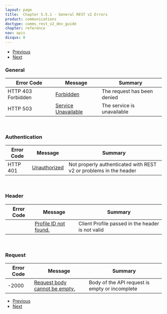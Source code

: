 ```yaml
---
layout: page
title:  Chapter 5.5.1 - General REST v2 Errors
product: communications
doctype: comms_rest_v2_dev_guide
chapter: reference
nav: apis
disqus: 0
---
```


<ul class="pager">
  <li class="previous"><a href="/communications/dev-guide_rest_v2/reference/ts-pair-data/"><i class="glyphicon glyphicon-chevron-left"></i>Previous</a></li>
  <li class="next"><a href="/communications/dev-guide_rest_v2/reference/calculate-tax-errors/">Next<i class="glyphicon glyphicon-chevron-right"></i></a></li>
</ul>

<h3>General</h3>
<div class="mobile-table">
  <table class="styled-table">
    <thead>
      <tr>
        <th>Error Code</th>
        <th>Message</th>
        <th>Summary</th>
      </tr>
    </thead>
    <tbody>
      <tr>
        <td>HTTP 403 Forbidden</td>
        <td><a class="dev-guide-link" href="/communications/dev-guide_rest_v2/reference/general-errors/forbidden/">Forbidden</a></td>
        <td>The request has been denied</td>
      </tr>
      <tr>
        <td>HTTP 503</td>
        <td><a class="dev-guide-link" href="/communications/dev-guide_rest_v2/reference/general-errors/service-unavailable/">Service Unavailable</a></td>
        <td>The service is unavailable</td>
      </tr>
    </tbody>
  </table>
</div>
<br/>

<h3>Authentication</h3>
<div class="mobile-table">
  <table class="styled-table">
    <thead>
      <tr>
        <th>Error Code</th>
        <th>Message</th>
        <th>Summary</th>
      </tr>
    </thead>
    <tbody>
      <tr>
        <td>HTTP 401</td>
        <td><a class="dev-guide-link" href="/communications/dev-guide_rest_v2/reference/general-errors/unauthorized/">Unauthorized</a></td>
        <td>Not properly authenticated with REST v2 or problems in the header</td>
      </tr>
    </tbody>
  </table>
</div>
<br/>
<h3>Header</h3>
<div class="mobile-table">
  <table class="styled-table">
    <thead>
      <tr>
        <th>Error Code</th>
        <th>Message</th>
        <th>Summary</th>
      </tr>
    </thead>
    <tbody>      
      <tr>
        <td></td>
        <td><a class="dev-guide-link" href="/communications/dev-guide_rest_v2/reference/general-errors/profile-id-not-found/">Profile ID not found.</a></td>
        <td>Client Profile passed in the header is not valid</td>
      </tr>
    </tbody>
  </table>
</div>
<br/>
<h3>Request</h3>
<div class="mobile-table">
  <table class="styled-table">
    <thead>
      <tr>
        <th>Error Code</th>
        <th>Message</th>
        <th>Summary</th>
      </tr>
    </thead>
    <tbody>      
      <tr>
        <td>-2000</td>
        <td><a class="dev-guide-link" href="/communications/dev-guide_rest_v2/reference/general-errors/request-body-cannot-be-empty/">Request body cannot be empty.</a></td>
        <td>Body of the API request is empty or incomplete</td>
      </tr>
    </tbody>
  </table>
</div>

<ul class="pager">
  <li class="previous"><a href="/communications/dev-guide_rest_v2/reference/ts-pair-data/"><i class="glyphicon glyphicon-chevron-left"></i>Previous</a></li>
  <li class="next"><a href="/communications/dev-guide_rest_v2/reference/calculate-tax-errors/">Next<i class="glyphicon glyphicon-chevron-right"></i></a></li>
</ul>